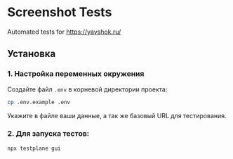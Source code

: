 # Screenshot Tests

Automated tests for https://yavshok.ru/

## Установка

### 1. Настройка переменных окружения

Создайте файл `.env` в корневой директории проекта:

```bash
cp .env.example .env
```

Укажите в файле ваши данные, а так же базовый URL для тестирования.

### 2. Для запуска тестов:

```bash
npx testplane gui
```
